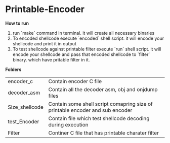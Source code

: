 # Printable-Encoder

<b> How to run </b>
<ol>
	<li>run `make` command in terminal. it will create all necessary binaries</li>
	<li> To encoded shellcode execute `encoded` shell script. it will encode your shellcode and print it in output </li>
	<li> To test shellcode against printable filter execute `run` shell script. it will encode your shellcode and pass that encoded shellcode to `filter` binary. which have pritable filter in it.
</ol>

<b> Folders </b>
<table>
	<tr>
		<td>encoder_c</td>
		<td>Contain encoder C file </td>
	</tr>
	<tr>
		<td>decoder_asm</td>
		<td>Contain all the decoder asm, obj and onjdump files</td>
	</tr>
	<tr>
		<td>Size_shellcode</td>
		<td>Contain some shell script comapring size of printable encoder and sub encoder</td>
	</tr>
	<tr>
		<td>test_Encoder</td>
		<td>Contain file which test shellcode decoding during execution</td>
	</tr>
	<tr>
		<td>Filter</td>
		<td>Continer C file that has printable charater filter </td>
	</tr>
</table>
